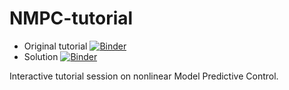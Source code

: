 # NMPC-tutorial

- Original tutorial 
[![Binder](https://mybinder.org/badge_logo.svg)](https://mybinder.org/v2/gh/Mathijssch/NMPC-tutorial/HEAD?filepath=demo_nonlinear_mpc.ipynb)
- Solution [![Binder](https://mybinder.org/badge_logo.svg)](https://mybinder.org/v2/gh/Mathijssch/NMPC-tutorial/HEAD?filepath=demo_nonlinear_mpc_solution.ipynb)


Interactive tutorial session on nonlinear Model Predictive Control. 



